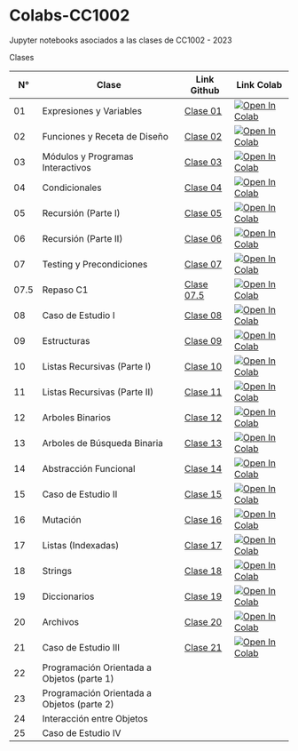 # Colabs-CC1002
Jupyter notebooks asociados a las clases de CC1002 - 2023


Clases

| N° | Clase                            | Link Github | Link Colab |
|----|----------------------------------|-------------|------------|
| 01 | Expresiones y Variables          | [Clase 01](/Clase_01_Expresiones_y_Variables/Clase01_Expresiones_y_Variables.ipynb)             | <a href="https://colab.research.google.com/github/valentitos/Colabs-CC1002/blob/main/Clase_01_Expresiones_y_Variables/Clase01_Expresiones_y_Variables.ipynb" target="_parent"><img src="https://colab.research.google.com/assets/colab-badge.svg" alt="Open In Colab"/></a>           |
| 02 | Funciones y Receta de Diseño     | [Clase 02](/Clase_02_Funciones/Clase02_Diseño_de_funciones.ipynb)            |   <a href="https://colab.research.google.com/github/valentitos/Colabs-CC1002/blob/main/Clase_02_Funciones/Clase02_Diseño_de_funciones.ipynb" target="_parent"><img src="https://colab.research.google.com/assets/colab-badge.svg" alt="Open In Colab"/></a>         |
| 03 | Módulos y Programas Interactivos | [Clase 03](/Clase_03_Modulos/Clase03_Modulos_y_Programas_Interactivos.ipynb)           |  <a href="https://colab.research.google.com/github/valentitos/Colabs-CC1002/blob/main/Clase_03_Modulos/Clase03_Modulos_y_Programas_Interactivos.ipynb" target="_parent"><img src="https://colab.research.google.com/assets/colab-badge.svg" alt="Open In Colab"/></a>          |
| 04 | Condicionales                    | [Clase 04](/Clase_04_Condicionales/Clase04_Condicionales.ipynb)            |  <a href="https://colab.research.google.com/github/valentitos/Colabs-CC1002/blob/main/Clase_04_Condicionales/Clase04_Condicionales.ipynb" target="_parent"><img src="https://colab.research.google.com/assets/colab-badge.svg" alt="Open In Colab"/></a>          |
| 05 | Recursión (Parte I)              | [Clase 05](/Clase_05_Recursion_parte1/Clase05_Recursion_parte1.ipynb)            | <a href="https://colab.research.google.com/github/valentitos/Colabs-CC1002/blob/main/Clase_05_Recursion_parte1/Clase05_Recursion_parte1.ipynb" target="_parent"><img src="https://colab.research.google.com/assets/colab-badge.svg" alt="Open In Colab"/></a>           |
| 06 | Recursión (Parte II)             | [Clase 06](/Clase_06_Recursion_parte2/Clase06_Recursion_2.ipynb)            | <a href="https://colab.research.google.com/github/valentitos/Colabs-CC1002/blob/main/Clase_06_Recursion_parte2/Clase06_Recursion_2.ipynb" target="_parent"><img src="https://colab.research.google.com/assets/colab-badge.svg" alt="Open In Colab"/></a>           |
| 07 | Testing y Precondiciones         | [Clase 07](/Clase_07_Testing/Clase07_Testing.ipynb)            | <a href="https://colab.research.google.com/github/valentitos/Colabs-CC1002/blob/main/Clase_07_Testing/Clase07_Testing.ipynb" target="_parent"><img src="https://colab.research.google.com/assets/colab-badge.svg" alt="Open In Colab"/></a>           |
| 07.5 | Repaso C1       | [Clase 07.5](/Clase_07_5_RepasoC1/Clase07_5_RepasoC1.ipynb)            | <a href="https://colab.research.google.com/github/valentitos/Colabs-CC1002/blob/main/Clase_07_5_RepasoC1/Clase07_5_RepasoC1.ipynb" target="_parent"><img src="https://colab.research.google.com/assets/colab-badge.svg" alt="Open In Colab"/></a>           |
| 08 | Caso de Estudio I                | [Clase 08](/Clase_08_CasoEstudio_I/Clase08_Caso_Estudio_I.ipynb)            |  <a href="https://colab.research.google.com/github/valentitos/Colabs-CC1002/blob/main/Clase_08_CasoEstudio_I/Clase08_Caso_Estudio_I.ipynb" target="_parent"><img src="https://colab.research.google.com/assets/colab-badge.svg" alt="Open In Colab"/></a>          |
| 09 | Estructuras                      | [Clase 09](/Clase_09_Estructuras/Clase09_Estructuras.ipynb)            | <a href="https://colab.research.google.com/github/valentitos/Colabs-CC1002/blob/main/Clase_09_Estructuras/Clase09_Estructuras.ipynb" target="_parent"><img src="https://colab.research.google.com/assets/colab-badge.svg" alt="Open In Colab"/></a>           |
| 10 | Listas Recursivas (Parte I)      | [Clase 10](/Clase_10_Listas_Recursivas/Clase10_Listas_recursivas.ipynb)            | <a href="https://colab.research.google.com/github/valentitos/Colabs-CC1002/blob/main/Clase_10_Listas_Recursivas/Clase10_Listas_recursivas.ipynb" target="_parent"><img src="https://colab.research.google.com/assets/colab-badge.svg" alt="Open In Colab"/></a>           |
| 11 | Listas Recursivas (Parte II)     | [Clase 11](/Clase_11_Listas_Recursivas_parte2/Clase11_Listas_recursivas_parte2.ipynb)            | <a href="https://colab.research.google.com/github/valentitos/Colabs-CC1002/blob/main/Clase_11_Listas_Recursivas_parte2/Clase11_Listas_recursivas_parte2.ipynb" target="_parent"><img src="https://colab.research.google.com/assets/colab-badge.svg" alt="Open In Colab"/></a>           |
| 12 | Arboles Binarios                 | [Clase 12](/Clase_12_Arboles_Binarios/Clase12_Arboles_Binarios.ipynb)            | <a href="https://colab.research.google.com/github/valentitos/Colabs-CC1002/blob/main/Clase_12_Arboles_Binarios/Clase12_Arboles_Binarios.ipynb" target="_parent"><img src="https://colab.research.google.com/assets/colab-badge.svg" alt="Open In Colab"/></a>           |
| 13 | Arboles de Búsqueda Binaria      | [Clase 13](/Clase_13_Arboles_Busqueda_Binaria/Clase13_Arboles_Busqueda_Binaria.ipynb)            | <a href="https://colab.research.google.com/github/valentitos/Colabs-CC1002/blob/main/Clase_13_Arboles_Busqueda_Binaria/Clase13_Arboles_Busqueda_Binaria.ipynb" target="_parent"><img src="https://colab.research.google.com/assets/colab-badge.svg" alt="Open In Colab"/></a>            |
| 14 | Abstracción Funcional            | [Clase 14](/Clase_14_Abstraccion_Funcional/Clase14_Abstraccion_Funcional.ipynb)         | <a href="https://colab.research.google.com/github/valentitos/Colabs-CC1002/blob/main/Clase_14_Abstraccion_Funcional/Clase14_Abstraccion_Funcional.ipynb" target="_parent"><img src="https://colab.research.google.com/assets/colab-badge.svg" alt="Open In Colab"/></a>           |
| 15 | Caso de Estudio II               | [Clase 15](/Clase_15_CasoEstudio_II/Clase15_Caso_Estudio_II.ipynb)            |  <a href="https://colab.research.google.com/github/valentitos/Colabs-CC1002/blob/main/Clase_15_CasoEstudio_II/Clase15_Caso_Estudio_II.ipynb" target="_parent"><img src="https://colab.research.google.com/assets/colab-badge.svg" alt="Open In Colab"/></a>          |
| 16 | Mutación                         | [Clase 16](/Clase_16_Mutacion/Clase16_Mutacion.ipynb)            | <a href="https://colab.research.google.com/github/valentitos/Colabs-CC1002/blob/main/Clase_16_Mutacion/Clase16_Mutacion.ipynb" target="_parent"><img src="https://colab.research.google.com/assets/colab-badge.svg" alt="Open In Colab"/></a>           |
| 17 | Listas (Indexadas)               | [Clase 17](/Clase_17_Listas_Indexadas_y_Ciclos/Clase17_Listas_Indexadas_y_Ciclos.ipynb)          |  <a href="https://colab.research.google.com/github/valentitos/Colabs-CC1002/blob/main/Clase_17_Listas_Indexadas_y_Ciclos/Clase17_Listas_Indexadas_y_Ciclos.ipynb" target="_parent"><img src="https://colab.research.google.com/assets/colab-badge.svg" alt="Open In Colab"/></a>          |
| 18 | Strings                          | [Clase 18](/Clase_18_Strings/Clase18_Strings.ipynb)           | <a href="https://colab.research.google.com/github/valentitos/Colabs-CC1002/blob/main/Clase_18_Strings/Clase18_Strings.ipynb" target="_parent"><img src="https://colab.research.google.com/assets/colab-badge.svg" alt="Open In Colab"/></a>           |
| 19 | Diccionarios                     | [Clase 19](/Clase_19_Diccionarios/Clase19_Diccionarios.ipynb)           | <a href="https://colab.research.google.com/github/valentitos/Colabs-CC1002/blob/main/Clase_19_Diccionarios/Clase19_Diccionarios.ipynb" target="_parent"><img src="https://colab.research.google.com/assets/colab-badge.svg" alt="Open In Colab"/></a>           |
| 20 | Archivos                         | [Clase 20](/Clase_20_Archivos/Clase20_Archivos.ipynb)           | <a href="https://colab.research.google.com/github/valentitos/Colabs-CC1002/blob/main/Clase_20_Archivos/Clase20_Archivos.ipynb" target="_parent"><img src="https://colab.research.google.com/assets/colab-badge.svg" alt="Open In Colab"/></a>           |
| 21 | Caso de Estudio III              | [Clase 21](/Clase_21_CasoEstudio_III/Clase21_Caso_Estudio_III.ipynb)          | <a href="https://colab.research.google.com/github/valentitos/Colabs-CC1002/blob/main/Clase_21_CasoEstudio_III/Clase21_Caso_Estudio_III.ipynb" target="_parent"><img src="https://colab.research.google.com/assets/colab-badge.svg" alt="Open In Colab"/></a>           |
| 22 | Programación Orientada a Objetos (parte 1) |          |            |
| 23 | Programación Orientada a Objetos (parte 2) |          |            |
| 24 | Interacción entre Objetos |          |            |
| 25 | Caso de Estudio IV |          |            |
